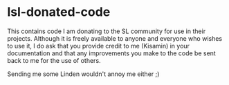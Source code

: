 lsl-donated-code
================

This contains code I am donating to the SL community for use in their projects.  Although it is freely available to anyone and everyone who wishes to use it, I do ask that you provide credit to me (Kisamin) in your documentation and that any improvements you make to the code be sent back to me for the use of others.

Sending me some Linden wouldn't annoy me either ;)
